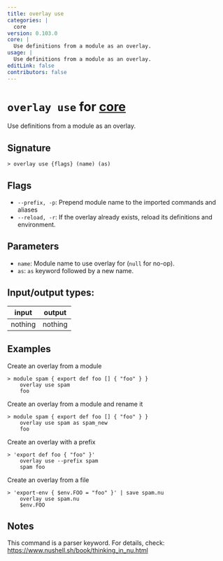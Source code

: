 ```yaml
---
title: overlay use
categories: |
  core
version: 0.103.0
core: |
  Use definitions from a module as an overlay.
usage: |
  Use definitions from a module as an overlay.
editLink: false
contributors: false
---
```

<!-- This file is automatically generated. Please edit the command in https://github.com/nushell/nushell instead. -->

# `overlay use` for [core](/commands/categories/core.md)

<div class='command-title'>Use definitions from a module as an overlay.</div>

## Signature

```> overlay use {flags} (name) (as)```

## Flags

 -  `--prefix, -p`: Prepend module name to the imported commands and aliases
 -  `--reload, -r`: If the overlay already exists, reload its definitions and environment.

## Parameters

 -  `name`: Module name to use overlay for (`null` for no-op).
 -  `as`: `as` keyword followed by a new name.


## Input/output types:

| input   | output  |
| ------- | ------- |
| nothing | nothing |

## Examples

Create an overlay from a module
```nu
> module spam { export def foo [] { "foo" } }
    overlay use spam
    foo

```

Create an overlay from a module and rename it
```nu
> module spam { export def foo [] { "foo" } }
    overlay use spam as spam_new
    foo

```

Create an overlay with a prefix
```nu
> 'export def foo { "foo" }'
    overlay use --prefix spam
    spam foo

```

Create an overlay from a file
```nu
> 'export-env { $env.FOO = "foo" }' | save spam.nu
    overlay use spam.nu
    $env.FOO

```

## Notes
This command is a parser keyword. For details, check:
  https://www.nushell.sh/book/thinking_in_nu.html